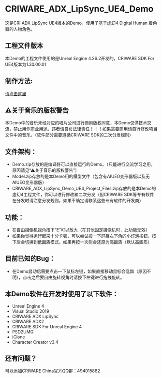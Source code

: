 # CRIWARE_ADX_LipSync_UE4_Demo


这是CRI ADX LipSync UE4版本的Demo，使用了基于虚幻4 Digital Human 着色器的人物角色。


## 工程文件版本
本Demo的工程文件使用的是Unreal Engine 4.26.2开发的，CRIWARE SDK For UE4版本为1.30.00.01




## 制作方法:
[请点击这里](https://www.bilibili.com/video/BV1o34y1D7yM)

## ⚠关于音乐的版权警告
本Demo中的音乐未经对应的唱片公司进行商用版权同意，本Demo仅供技术交流，禁止用作商业用途。违者请自负法律责任！！！如果需要商用请自行修改项目文件中的音乐。（软件部分需要遵循CRIWARE SDK的二次分发规则）

## 文件架构：
* Demo.zip存放的是编译好可以直接运行的Demo。（只能进行交流学习之用，原因请见“⚠关于音乐的版权警告”）
* Model.zip存放的是本Demo用的模型文件（包含有AIUEO变形器版以及无AIUEO变形器版）
* CRIWARE_ADX_LipSync_Demo_UE4_Project_Files.zip存放的是本Demo的虚幻4工程文件，你可以进行修改和二次分发（但CRIWARE SDK等专有软件在分发时请注意分发规则，如果不确定请联系这些专有软件的开发商）

## 功能：
* 在自由摄像机视角按下“E”可以放大（在其他固定摄像机时，此功能无效）
* 如果你觉得运行起来十分卡顿，可以尝试按一下屏幕右下角的小灯泡按钮，按下后会切换到低画质模式，如果再按一次则会还原为高画质（默认高画质）

## 目前已知的Bug：
* 在Demo启动后需要点击一下鼠标左键，如果直接移动鼠标会乱飘（原因不明），点击之后要自由旋转视角时请按下左键进行拖拽旋转。


## 本Demo软件在开发时使用了以下软件：
* Unreal Engine 4
* Visual Studio 2019
* CRIWARE ADX LipSync
* CRIWARE ADX2
* CRIWARE SDK For Unreal Engine 4
* PSD2UMG
* iClone
* Character Creator v3.4

## 还有问题？
可以添加CRIWARE China官方QQ群：494015882
